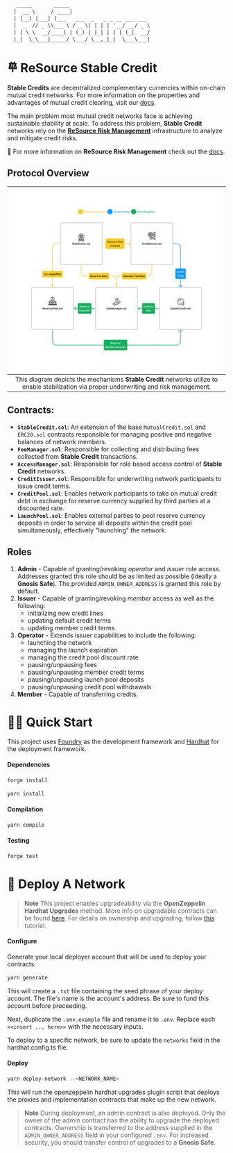 ```
   _____       _____
  |  __ \     / ____|
  | |__) |___| (___   ___  _   _ _ __ ___ ___
  |  _  // _ \\___ \ / _ \| | | | '__/ __/ _ \
  | | \ \  __/____) | (_) | |_| | | | (_|  __/
  |_|  \_\___|_____/ \___/ \__,_|_|  \___\___|
```

# 𐄷 ReSource Stable Credit

**Stable Credits** are decentralized complementary currencies within on-chain mutual credit networks. For more information on the properties and advantages of mutual credit clearing, visit our [docs](https://www.blog.resource.finance/chapter-1-what-is-mutual-credit).

The main problem most mutual credit networks face is achieving sustainable stability at scale. To address this problem, **Stable Credit** networks rely on the [**ReSource Risk Management**](https://github.com/ReSource-Network/risk-management) infrastructure to analyze and mitigate credit risks.

📕 For more information on **ReSource Risk Management** check out the [docs](https://github.com/ReSource-Network/risk-management).

## Protocol Overview

|                                                         ![alt text](./Diagram.png)                                                          |
| :-----------------------------------------------------------------------------------------------------------------------------------------: |
| This diagram depicts the mechanisms **Stable Credit** networks utilize to enable stabilization via proper underwriting and risk management. |

## Contracts:

- **`StableCredit.sol`**: An extension of the base `MutualCredit.sol` and `ERC20.sol` contracts responsible for managing positive and negative balances of network members.
- **`FeeManager.sol`**: Responsible for collecting and distributing fees collected from **Stable Credit** transactions.
- **`AccessManager.sol`**: Responsible for role based access control of **Stable Credit** networks.
- **`CreditIssuer.sol`**: Responsible for underwriting network participants to issue credit terms.
- **`CreditPool.sol`**: Enables network participants to take on mutual credit debt in exchange for reserve currency supplied by third parties at a discounted rate.
- **`LaunchPool.sol`**: Enables external parties to pool reserve currency deposits in order to service all deposits within the credit pool simultaneously, effectively "launching" the network.

## Roles

1. **Admin** - Capable of granting/revoking _operator_ and _issuer_ role access. Addresses granted this role should be as limited as possible (ideally a **Gnosis Safe**). The provided `ADMIN_OWNER_ADDRESS` is granted this role by default.
2. **Issuer** - Capable of granting/revoking _member_ access as well as the following:
   - initializing new credit lines
   - updating default credit terms
   - updating member credit terms
3. **Operator** - Extends issuer capabilities to include the following:
   - launching the network
   - managing the launch expiration
   - managing the credit pool discount rate
   - pausing/unpausing fees
   - pausing/unpausing member credit terms
   - pausing/unpausing launch pool deposits
   - pausing/unpausing credit pool withdrawals
4. **Member** - Capable of transferring credits.

# 🏄‍♂️ Quick Start

This project uses [Foundry](https://github.com/foundry-rs/foundry) as the development framework and [Hardhat](https://github.com/NomicFoundation/hardhat) for the deployment framework.

#### Dependencies

```bash
forge install
```

```bash
yarn install
```

#### Compilation

```bash
yarn compile
```

#### Testing

```bash
forge test
```

# 🚀 Deploy A Network

> **Note**
> This project enables upgradeability via the **OpenZeppelin Hardhat Upgrades** method. More info on upgradable contracts can be found [here](https://docs.openzeppelin.com/upgrades-plugins/1.x/proxies). For details on ownership and upgrading, follow [this](https://forum.openzeppelin.com/t/openzeppelin-upgrades-step-by-step-tutorial-for-hardhat) tutorial.

#### Configure

Generate your local deployer account that will be used to deploy your contracts.

```bash
yarn generate
```

This will create a `.txt` file containing the seed phrase of your deploy account. The file's name is the account's address. Be sure to fund this account before proceeding.

Next, duplicate the `.env.example` file and rename it to `.env`. Replace each `<<insert ... here>>` with the necessary inputs.

To deploy to a specific network, be sure to update the `networks` field in the hardhat.config.ts file.

#### Deploy

```bash
yarn deploy-network --<NETWORK_NAME>
```

This will run the openzeppelin hardhat upgrades plugin script that deploys the proxies and implementation contracts that make up the new network.

> **Note**
> During deployment, an admin contract is also deployed. Only the owner of the admin contract has the ability to upgrade the deployed contracts. Ownership is transferred to the address supplied in the `ADMIN_OWNER_ADDRESS` field in your configured `.env`. For increased security, you should transfer control of upgrades to a **Gnosis Safe**.
